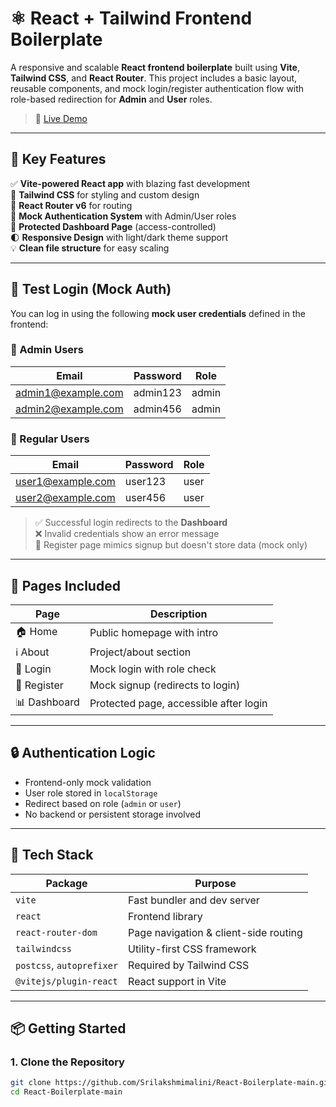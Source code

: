 # ⚛️ React + Tailwind Frontend Boilerplate

A responsive and scalable **React frontend boilerplate** built using **Vite**, **Tailwind CSS**, and **React Router**. This project includes a basic layout, reusable components, and mock login/register authentication flow with role-based redirection for **Admin** and **User** roles.

> 🔗 [Live Demo](https://react-boilerplate-beryl-rho.vercel.app/)

---

## 📌 Key Features

✅ **Vite-powered React app** with blazing fast development  
🎨 **Tailwind CSS** for styling and custom design  
🧭 **React Router v6** for routing  
🔐 **Mock Authentication System** with Admin/User roles  
🧱 **Protected Dashboard Page** (access-controlled)  
🌓 **Responsive Design** with light/dark theme support  
💡 **Clean file structure** for easy scaling  

---

## 🧪 Test Login (Mock Auth)

You can log in using the following **mock user credentials** defined in the frontend:

### 👑 Admin Users

| Email               | Password   | Role  |
|--------------------|------------|--------|
| admin1@example.com | admin123   | admin  |
| admin2@example.com | admin456   | admin  |

### 👤 Regular Users

| Email              | Password   | Role |
|-------------------|------------|------|
| user1@example.com | user123    | user |
| user2@example.com | user456    | user |

> ✅ Successful login redirects to the **Dashboard**  
> ❌ Invalid credentials show an error message  
> 📝 Register page mimics signup but doesn't store data (mock only)  

---

## 📄 Pages Included

| Page       | Description                                    |
|------------|------------------------------------------------|
| 🏠 Home     | Public homepage with intro                    |
| ℹ️ About     | Project/about section                         |
| 🔐 Login    | Mock login with role check                    |
| 📝 Register | Mock signup (redirects to login)              |
| 📊 Dashboard| Protected page, accessible after login        |

---

## 🔒 Authentication Logic

- Frontend-only mock validation
- User role stored in `localStorage`
- Redirect based on role (`admin` or `user`)
- No backend or persistent storage involved

---

## 🧰 Tech Stack

| Package                | Purpose                                     |
|------------------------|---------------------------------------------|
| `vite`                 | Fast bundler and dev server                 |
| `react`                | Frontend library                            |
| `react-router-dom`     | Page navigation & client-side routing       |
| `tailwindcss`          | Utility-first CSS framework                 |
| `postcss`, `autoprefixer` | Required by Tailwind CSS                 |
| `@vitejs/plugin-react` | React support in Vite                       |

---

## 📦 Getting Started

### 1. Clone the Repository

```bash
git clone https://github.com/Srilakshmimalini/React-Boilerplate-main.git
cd React-Boilerplate-main
